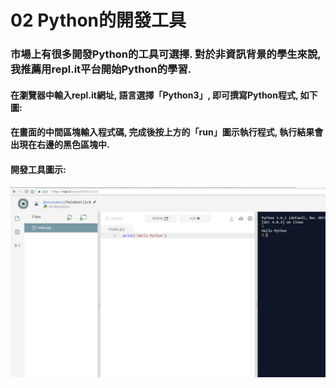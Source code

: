 # 02 Python的開發工具

### 市場上有很多開發Python的工具可選擇. 對於非資訊背景的學生來說, 我推薦用repl.it平台開始Python的學習. 
#### 在瀏覽器中輸入repl.it網址, 語言選擇「Python3」, 即可撰寫Python程式, 如下圖:
#### 在畫面的中間區塊輸入程式碼, 完成後按上方的「run」圖示執行程式, 執行結果會出現在右邊的黑色區塊中.

#### 開發工具圖示:
![GitHub Logo](/images/02-1-1.jpg)



